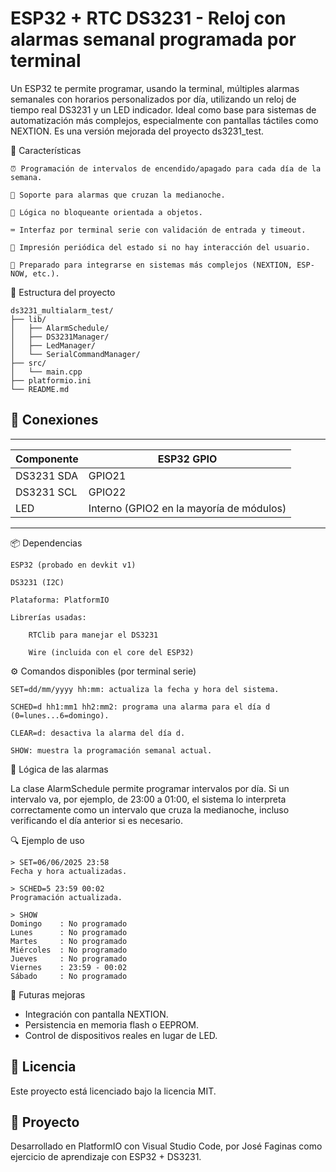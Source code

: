 # ESP32 + RTC DS3231 - Reloj con alarmas semanal programada por terminal

Un ESP32 te permite programar, usando la terminal, múltiples alarmas semanales con horarios personalizados por día, utilizando un reloj de tiempo real DS3231 y un LED indicador.
Ideal como base para sistemas de automatización más complejos, especialmente con pantallas táctiles como NEXTION.
Es una versión mejorada del proyecto ds3231_test.

🔧 Características

    ⏰ Programación de intervalos de encendido/apagado para cada día de la semana.

    🌙 Soporte para alarmas que cruzan la medianoche.

    🧠 Lógica no bloqueante orientada a objetos.

    ⌨️ Interfaz por terminal serie con validación de entrada y timeout.

    🔎 Impresión periódica del estado si no hay interacción del usuario.

    🧪 Preparado para integrarse en sistemas más complejos (NEXTION, ESP-NOW, etc.).

🧱 Estructura del proyecto

```text
ds3231_multialarm_test/
├── lib/
│   ├── AlarmSchedule/
│   ├── DS3231Manager/
│   ├── LedManager/
│   └── SerialCommandManager/
├── src/
│   └── main.cpp
├── platformio.ini
└── README.md
```
## 🔌 Conexiones

---------------------------------------------------------
| Componente | ESP32 GPIO                               |
|------------|------------------------------------------|
| DS3231 SDA | GPIO21                                   |
| DS3231 SCL | GPIO22                                   |
| LED        | Interno (GPIO2 en la mayoría de módulos) |
---------------------------------------------------------

📦 Dependencias

    ESP32 (probado en devkit v1)

    DS3231 (I2C)

    Plataforma: PlatformIO

    Librerías usadas:

        RTClib para manejar el DS3231

        Wire (incluida con el core del ESP32)

⚙️ Comandos disponibles (por terminal serie)

    SET=dd/mm/yyyy hh:mm: actualiza la fecha y hora del sistema.

    SCHED=d hh1:mm1 hh2:mm2: programa una alarma para el día d (0=lunes...6=domingo).

    CLEAR=d: desactiva la alarma del día d.

    SHOW: muestra la programación semanal actual.

🧠 Lógica de las alarmas

La clase AlarmSchedule permite programar intervalos por día. Si un intervalo va, por ejemplo, de 23:00 a 01:00, el sistema lo interpreta correctamente como un intervalo que cruza la medianoche, incluso verificando el día anterior si es necesario.

🔍 Ejemplo de uso

    > SET=06/06/2025 23:58
    Fecha y hora actualizadas.

    > SCHED=5 23:59 00:02
    Programación actualizada.

    > SHOW
    Domingo    : No programado
    Lunes      : No programado
    Martes     : No programado
    Miércoles  : No programado
    Jueves     : No programado
    Viernes    : 23:59 - 00:02
    Sábado     : No programado

📡 Futuras mejoras

- Integración con pantalla NEXTION.
- Persistencia en memoria flash o EEPROM.
- Control de dispositivos reales en lugar de LED.

## 📖 Licencia

Este proyecto está licenciado bajo la licencia MIT.

## 📁 Proyecto
Desarrollado en PlatformIO con Visual Studio Code, por José Faginas como ejercicio de aprendizaje con ESP32 + DS3231.